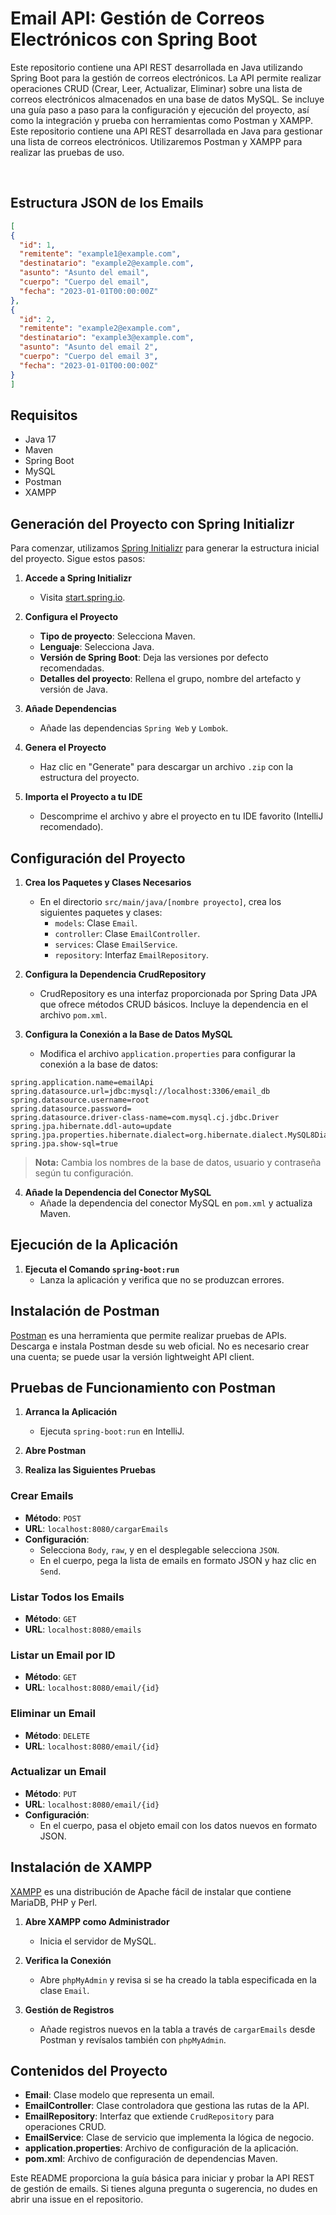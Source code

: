 
# Email API: Gestión de Correos Electrónicos con Spring Boot


Este repositorio contiene una API REST desarrollada en Java utilizando Spring Boot para la gestión de correos electrónicos. La API permite realizar operaciones CRUD (Crear, Leer, Actualizar, Eliminar) sobre una lista de correos electrónicos almacenados en una base de datos MySQL. Se incluye una guía paso a paso para la configuración y ejecución del proyecto, así como la integración y prueba con herramientas como Postman y XAMPP.
Este repositorio contiene una API REST desarrollada en Java para gestionar una lista de correos electrónicos. Utilizaremos Postman y XAMPP para realizar las pruebas de uso.
<p>&nbsp;</p>

## Estructura JSON de los Emails

```json
[
{
  "id": 1,
  "remitente": "example1@example.com",
  "destinatario": "example2@example.com",
  "asunto": "Asunto del email",
  "cuerpo": "Cuerpo del email",
  "fecha": "2023-01-01T00:00:00Z"
},
{
  "id": 2,
  "remitente": "example2@example.com",
  "destinatario": "example3@example.com",
  "asunto": "Asunto del email 2",
  "cuerpo": "Cuerpo del email 3",
  "fecha": "2023-01-01T00:00:00Z"
}
]
```

## Requisitos

- Java 17
- Maven
- Spring Boot
- MySQL
- Postman
- XAMPP

## Generación del Proyecto con Spring Initializr

Para comenzar, utilizamos [Spring Initializr](https://start.spring.io) para generar la estructura inicial del proyecto. Sigue estos pasos:

1. **Accede a Spring Initializr**
   - Visita [start.spring.io](https://start.spring.io).

2. **Configura el Proyecto**
   - **Tipo de proyecto**: Selecciona Maven.
   - **Lenguaje**: Selecciona Java.
   - **Versión de Spring Boot**: Deja las versiones por defecto recomendadas.
   - **Detalles del proyecto**: Rellena el grupo, nombre del artefacto y versión de Java.

3. **Añade Dependencias**
   - Añade las dependencias `Spring Web` y `Lombok`.

4. **Genera el Proyecto**
   - Haz clic en "Generate" para descargar un archivo `.zip` con la estructura del proyecto.

5. **Importa el Proyecto a tu IDE**
   - Descomprime el archivo y abre el proyecto en tu IDE favorito (IntelliJ recomendado).

## Configuración del Proyecto

1. **Crea los Paquetes y Clases Necesarios**
   - En el directorio `src/main/java/[nombre proyecto]`, crea los siguientes paquetes y clases:
     - `models`: Clase `Email`.
     - `controller`: Clase `EmailController`.
     - `services`: Clase `EmailService`.
     - `repository`: Interfaz `EmailRepository`.

2. **Configura la Dependencia CrudRepository**
   - CrudRepository es una interfaz proporcionada por Spring Data JPA que ofrece métodos CRUD básicos. Incluye la dependencia en el archivo `pom.xml`.

3. **Configura la Conexión a la Base de Datos MySQL**
   - Modifica el archivo `application.properties` para configurar la conexión a la base de datos:

```properties
spring.application.name=emailApi
spring.datasource.url=jdbc:mysql://localhost:3306/email_db
spring.datasource.username=root
spring.datasource.password=
spring.datasource.driver-class-name=com.mysql.cj.jdbc.Driver
spring.jpa.hibernate.ddl-auto=update
spring.jpa.properties.hibernate.dialect=org.hibernate.dialect.MySQL8Dialect
spring.jpa.show-sql=true
```

> **Nota:** Cambia los nombres de la base de datos, usuario y contraseña según tu configuración.

4. **Añade la Dependencia del Conector MySQL**
   - Añade la dependencia del conector MySQL en `pom.xml` y actualiza Maven.

## Ejecución de la Aplicación

1. **Ejecuta el Comando `spring-boot:run`**
   - Lanza la aplicación y verifica que no se produzcan errores.

## Instalación de Postman

[Postman](https://www.postman.com) es una herramienta que permite realizar pruebas de APIs. Descarga e instala Postman desde su web oficial. No es necesario crear una cuenta; se puede usar la versión lightweight API client.

## Pruebas de Funcionamiento con Postman

1. **Arranca la Aplicación**
   - Ejecuta `spring-boot:run` en IntelliJ.

2. **Abre Postman**

3. **Realiza las Siguientes Pruebas**

### Crear Emails

- **Método**: `POST`
- **URL**: `localhost:8080/cargarEmails`
- **Configuración**:
  - Selecciona `Body`, `raw`, y en el desplegable selecciona `JSON`.
  - En el cuerpo, pega la lista de emails en formato JSON y haz clic en `Send`.

### Listar Todos los Emails

- **Método**: `GET`
- **URL**: `localhost:8080/emails`

### Listar un Email por ID

- **Método**: `GET`
- **URL**: `localhost:8080/email/{id}`

### Eliminar un Email

- **Método**: `DELETE`
- **URL**: `localhost:8080/email/{id}`

### Actualizar un Email

- **Método**: `PUT`
- **URL**: `localhost:8080/email/{id}`
- **Configuración**:
  - En el cuerpo, pasa el objeto email con los datos nuevos en formato JSON.

## Instalación de XAMPP

[XAMPP](https://www.apachefriends.org/es/index.html) es una distribución de Apache fácil de instalar que contiene MariaDB, PHP y Perl.

1. **Abre XAMPP como Administrador**
   - Inicia el servidor de MySQL.

2. **Verifica la Conexión**
   - Abre `phpMyAdmin` y revisa si se ha creado la tabla especificada en la clase `Email`.

3. **Gestión de Registros**
   - Añade registros nuevos en la tabla a través de `cargarEmails` desde Postman y revísalos también con `phpMyAdmin`.

## Contenidos del Proyecto

- **Email**: Clase modelo que representa un email.
- **EmailController**: Clase controladora que gestiona las rutas de la API.
- **EmailRepository**: Interfaz que extiende `CrudRepository` para operaciones CRUD.
- **EmailService**: Clase de servicio que implementa la lógica de negocio.
- **application.properties**: Archivo de configuración de la aplicación.
- **pom.xml**: Archivo de configuración de dependencias Maven.


Este README proporciona la guía básica para iniciar y probar la API REST de gestión de emails. Si tienes alguna pregunta o sugerencia, no dudes en abrir una issue en el repositorio.
